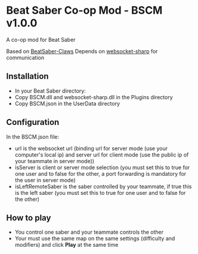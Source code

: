 # Beat Saber Co-op Mod - BSCM v1.0.0

A co-op mod for Beat Saber

Based on [BeatSaber-Claws](https://github.com/SteffanDonal/BeatSaber-Claws)
Depends on [websocket-sharp](https://github.com/sta/websocket-sharp) for communication

## Installation

 - In your Beat Saber directory: 
 - Copy BSCM.dll and websocket-sharp.dll in the Plugins directory
 - Copy BSCM.json in the UserData directory

## Configuration

In the BSCM.json file:
 - url is the websocket url (binding url for server mode (use your computer's local ip) and server url for client mode (use the public ip of your teammate in server mode))
 - isServer is client or server mode selection (you must set this to true for one user and to false for the other, a port forwarding is mandatory for the user in server mode)
 - isLeftRemoteSaber is the saber controlled by your teammate, if true this is the left saber (you must set this to true for one user and to false for the other)

## How to play

 - You control one saber and your teammate controls the other
 - Your must use the same map on the same settings (difficulty and modifiers) and click **Play** at the same time 